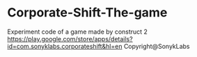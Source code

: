 # Corporate-Shift-The-game
Experiment code of a game made by construct 2
https://play.google.com/store/apps/details?id=com.sonyklabs.corporateshift&hl=en
Copyright@SonykLabs
